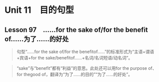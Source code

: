 ﻿ # Unit 11　目的句型
 ## Lesson 97　……for the sake of/for the benefit of……为了……的好处
 
> 句型“……for the sake of/for the benefitof……”的标准形式为“主语+谓语+宾语+for the sake/benefitof……+名词/名词短语/动名词”。

> “sake”与“benefit”都有“利益”的意思。此处还可以用for the purpose of、for thegood of，翻译为“为了……的目的”“为了……的好处”。


 
